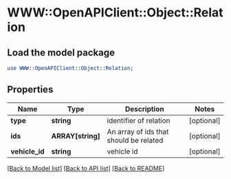 # WWW::OpenAPIClient::Object::Relation

## Load the model package
```perl
use WWW::OpenAPIClient::Object::Relation;
```

## Properties
Name | Type | Description | Notes
------------ | ------------- | ------------- | -------------
**type** | **string** | identifier of relation | [optional] 
**ids** | **ARRAY[string]** | An array of ids that should be related | [optional] 
**vehicle_id** | **string** | vehicle id | [optional] 

[[Back to Model list]](../README.md#documentation-for-models) [[Back to API list]](../README.md#documentation-for-api-endpoints) [[Back to README]](../README.md)


